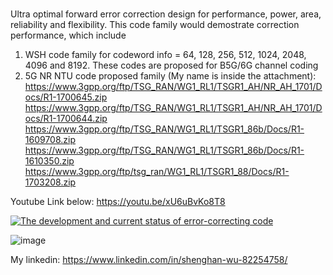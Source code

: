 
#
Ultra optimal forward error correction design for performance, power, area, reliability and flexibility. This code family would demostrate correction performance,
which include
1. WSH code family for codeword info = 64, 128, 256, 512, 1024, 2048, 4096 and 8192. These codes are proposed for B5G/6G channel coding   
2. 5G NR NTU code proposed family (My name is inside the attachment):
   https://www.3gpp.org/ftp/TSG_RAN/WG1_RL1/TSGR1_AH/NR_AH_1701/Docs/R1-1700645.zip
   https://www.3gpp.org/ftp/TSG_RAN/WG1_RL1/TSGR1_AH/NR_AH_1701/Docs/R1-1700644.zip
   https://www.3gpp.org/ftp/TSG_RAN/WG1_RL1/TSGR1_86b/Docs/R1-1609708.zip
   https://www.3gpp.org/ftp/TSG_RAN/WG1_RL1/TSGR1_86b/Docs/R1-1610350.zip
   https://www.3gpp.org/ftp/tsg_ran/WG1_RL1/TSGR1_88/Docs/R1-1703208.zip

Youtube Link below: https://youtu.be/xU6uBvKo8T8

[![The development and current status of error-correcting code](https://img.youtube.com/vi/xU6uBvKo8T8/0.jpg)](https://www.youtube.com/watch?v=xU6uBvKo8T8 "The development and current status of error-correcting code: why 5G is collapsing and 6G is on the way to the future")

![image](https://github.com/WuShengHan/plot_ldpc/blob/main/WSH_6G_results.jpg)

My linkedin: https://www.linkedin.com/in/shenghan-wu-82254758/
#
